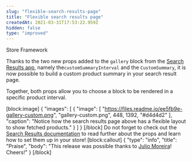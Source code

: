 ```yaml
---
slug: "flexible-search-results-page"
title: "Flexible search results page"
createdAt: 2021-03-31T17:53:22.959Z
hidden: false
type: "improved"
---
```


<div class="badge" id="store-framework">Store Framework</div>

Thanks to the two new props added to the `gallery` block from the [Search Results app](https://developers.vtex.com/vtex-developer-docs/docs/vtex-search-result), namely the`customSummaryInterval` and the `CustomSummary`,  it is now possible to build a custom product summary in your search result page. 

Together, both props allow you to choose a block to be rendered in a specific product interval.

[block:image]
{
  "images": [
    {
      "image": [
        "https://files.readme.io/ee5fb9e-gallery-custom.png",
        "gallery-custom.png",
        448,
        1392,
        "#d4d4d2"
      ],
      "caption": "Notice how the search results page above has a flexible layout to show fetched products."
    }
  ]
}
[/block]
Do not forget to check out the [Search Results documentation](https://developers.vtex.com/vtex-developer-docs/docs/vtex-search-result) to read further about the props and learn how to set them up in your store! 
[block:callout]
{
  "type": "info",
  "title": "Praise",
  "body": "This release was possible thanks to [Julio Moreira](https://github.com/juliomoreira)! Cheers!"
}
[/block]